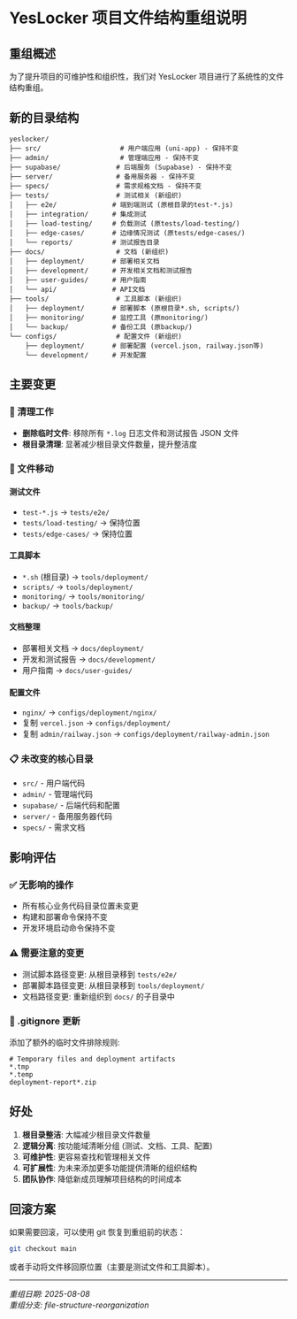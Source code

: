 # YesLocker 项目文件结构重组说明

## 重组概述

为了提升项目的可维护性和组织性，我们对 YesLocker 项目进行了系统性的文件结构重组。

## 新的目录结构

```
yeslocker/
├── src/                    # 用户端应用 (uni-app) - 保持不变
├── admin/                  # 管理端应用 - 保持不变
├── supabase/              # 后端服务 (Supabase) - 保持不变
├── server/                # 备用服务器 - 保持不变
├── specs/                 # 需求规格文档 - 保持不变
├── tests/                 # 测试相关 (新组织)
│   ├── e2e/              # 端到端测试 (原根目录的test-*.js)
│   ├── integration/      # 集成测试
│   ├── load-testing/     # 负载测试 (原tests/load-testing/)
│   ├── edge-cases/       # 边缘情况测试 (原tests/edge-cases/)
│   └── reports/          # 测试报告目录
├── docs/                  # 文档 (新组织)
│   ├── deployment/       # 部署相关文档
│   ├── development/      # 开发相关文档和测试报告
│   ├── user-guides/      # 用户指南
│   └── api/              # API文档
├── tools/                 # 工具脚本 (新组织)
│   ├── deployment/       # 部署脚本 (原根目录*.sh, scripts/)
│   ├── monitoring/       # 监控工具 (原monitoring/)
│   └── backup/           # 备份工具 (原backup/)
└── configs/               # 配置文件 (新组织)
    ├── deployment/       # 部署配置 (vercel.json, railway.json等)
    └── development/      # 开发配置
```

## 主要变更

### 🧹 清理工作
- **删除临时文件**: 移除所有 `*.log` 日志文件和测试报告 JSON 文件
- **根目录清理**: 显著减少根目录文件数量，提升整洁度

### 📁 文件移动

#### 测试文件
- `test-*.js` → `tests/e2e/`
- `tests/load-testing/` → 保持位置
- `tests/edge-cases/` → 保持位置

#### 工具脚本
- `*.sh` (根目录) → `tools/deployment/`
- `scripts/` → `tools/deployment/`
- `monitoring/` → `tools/monitoring/`
- `backup/` → `tools/backup/`

#### 文档整理
- 部署相关文档 → `docs/deployment/`
- 开发和测试报告 → `docs/development/`
- 用户指南 → `docs/user-guides/`

#### 配置文件
- `nginx/` → `configs/deployment/nginx/`
- 复制 `vercel.json` → `configs/deployment/`
- 复制 `admin/railway.json` → `configs/deployment/railway-admin.json`

### 📋 未改变的核心目录
- `src/` - 用户端代码
- `admin/` - 管理端代码
- `supabase/` - 后端代码和配置
- `server/` - 备用服务器代码
- `specs/` - 需求文档

## 影响评估

### ✅ 无影响的操作
- 所有核心业务代码目录位置未变更
- 构建和部署命令保持不变
- 开发环境启动命令保持不变

### ⚠️ 需要注意的变更
- 测试脚本路径变更: 从根目录移到 `tests/e2e/`
- 部署脚本路径变更: 从根目录移到 `tools/deployment/`
- 文档路径变更: 重新组织到 `docs/` 的子目录中

### 📝 .gitignore 更新
添加了额外的临时文件排除规则:
```
# Temporary files and deployment artifacts
*.tmp
*.temp
deployment-report*.zip
```

## 好处

1. **根目录整洁**: 大幅减少根目录文件数量
2. **逻辑分离**: 按功能域清晰分组 (测试、文档、工具、配置)
3. **可维护性**: 更容易查找和管理相关文件
4. **可扩展性**: 为未来添加更多功能提供清晰的组织结构
5. **团队协作**: 降低新成员理解项目结构的时间成本

## 回滚方案

如果需要回滚，可以使用 git 恢复到重组前的状态：
```bash
git checkout main
```

或者手动将文件移回原位置（主要是测试文件和工具脚本）。

---

*重组日期: 2025-08-08*  
*重组分支: file-structure-reorganization*